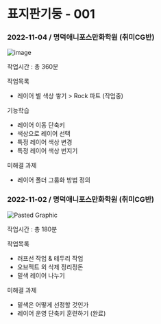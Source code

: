 # 표지판기둥 - 001

### 2022-11-04 / 명덕애니포스만화학원 (취미CG반)
![image](https://user-images.githubusercontent.com/77244047/199981759-45a715bc-4814-45ec-b6c7-684821807ca7.png)

작업시간 : 총 360분

작업목록
- 레이어 별 색상 쌓기 > Rock 파트 (작업중)

기능학습
- 레이어 이동 단축키
- 색상으로 레이어 선택
- 특정 레이어 색상 변경
- 특정 레이어 색상 번지기

미해결 과제
- 레이어 폴더 그룹화 방법 정의

### 2022-11-02 / 명덕애니포스만화학원 (취미CG반)
![Pasted Graphic](https://user-images.githubusercontent.com/77244047/199505140-dd744d0f-3456-4811-9729-5058ca594e87.png)

작업시간 : 총 180분

작업목록
- 러프선 작업 & 테두리 작업
- 오브젝트 외 삭제 정리정돈
- 밑색 레이어 나누기

미해결 과제
- 밑색은 어떻게 선정할 것인가
- 레이어 운영 단축키 훈련하기 (완료)
